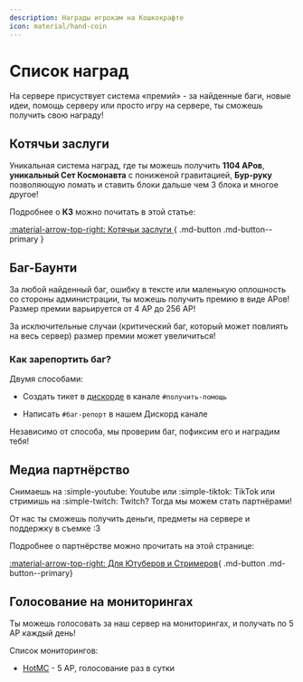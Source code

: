 ```yaml
---
description: Награды игрокам на Кошкокрафте
icon: material/hand-coin
---
```


# Список наград

На сервере присуствует система «премий» - за найденные баги, новые идеи, помощь серверу или просто игру на сервере, ты сможешь получить свою награду!

## **Котячьи заслуги**

Уникальная система наград, где ты можешь получить **1104 АРов**, **уникальный Сет Космонавта** с пониженой гравитацией, **Бур-руку** позволяющую ломать и ставить блоки дальше чем 3 блока и многое другое! 

Подробнее о **КЗ** можно почитать в этой статье:

[ :material-arrow-top-right: Котячьи заслуги ](../rewards/catpass.md){ .md-button .md-button--primary }

## Баг-Баунти

За любой найденный баг, ошибку в тексте или маленькую оплошность со стороны администрации, ты можешь получить премию в виде АРов!
Размер премии варьируется от 4 АР до 256 АР! 

За исключительные случаи (критический баг, который может повлиять на весь сервер) размер премии может увеличиться!

### Как зарепортить баг?

Двумя способами:

- Создать тикет в [дискорде](discord) в канале `#получить-помощь`

- Написать `#баг-репорт` в нашем Дискорд канале

Независимо от способа, мы проверим баг, пофиксим его и наградим тебя!

## **Медиа партнёрство**

Снимаешь на :simple-youtube: Youtube или :simple-tiktok: TikTok или стримишь на :simple-twitch: Twitch? Тогда мы можем стать партнёрами!

От нас ты сможешь получить деньги, предметы на сервере и поддержку в съемке :3

Подробнее о партнёрстве можно прочитать на этой странице:

[ :material-arrow-top-right: Для Ютуберов и Стримеров](../../info/for_media.md){ .md-button .md-button--primary}

## Голосование на мониторингах

Ты можешь голосовать за наш сервер на мониторингах, и получать по 5 АР каждый день!

Список мониторингов:

- [HotMC](https://hotmc.ru/minecraft-server-254824) - 5 АР, голосование раз в сутки